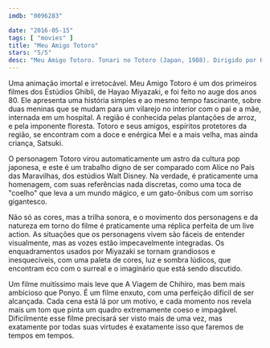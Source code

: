 ```yaml
---
imdb: "0096283"

date: "2016-05-15"
tags: [ "movies" ]
title: "Meu Amigo Totoro"
stars: "5/5"
desc: "Meu Amigo Totoro. Tonari no Totoro (Japan, 1988). Dirigido por Hayao Miyazaki. Escrito por Hayao Miyazaki. Com Chika Sakamoto, Hitoshi Takagi, Noriko Hidaka, Shigesato Itoi, Tanie Kitabayashi, Toshiyuki Amagasa, Naoki Tatsuta, Frank Welker, Lea Salonga."
---
```

Uma animação imortal e irretocável. Meu Amigo Totoro é um dos primeiros filmes dos Estúdios Ghibli, de Hayao Miyazaki, e foi feito no auge dos anos 80. Ele apresenta uma história simples e ao mesmo tempo fascinante, sobre duas meninas que se mudam para um vilarejo no interior com o pai e a mãe, internada em um hospital. A região é conhecida pelas plantações de arroz, e pela imponente floresta. Totoro e seus amigos, espíritos protetores da região, se encontram com a doce e enérgica Mei e a mais velha, mas ainda criança, Satsuki.

O personagem Totoro virou automaticamente um astro da cultura pop japonesa, e este é um trabalho digno de ser comparado com Alice no País das Maravilhas, dos estúdios Walt Disney. Na verdade, é praticamente uma homenagem, com suas referências nada discretas, como uma toca de "coelho" que leva a um mundo mágico, e um gato-ônibus com um sorriso gigantesco.

Não só as cores, mas a trilha sonora, e o movimento dos personagens e da natureza em torno do filme é praticamente uma réplica perfeita de um live action. As situações que os personagens vivem são fáceis de entender visualmente, mas as vozes estão impecavelmente integradas. Os enquadramentos usados por Miyazaki se tornam grandiosos e inesquecíveis, com uma paleta de cores, luz e sombra lúdicos, que encontram eco com o surreal e o imaginário que está sendo discutido.

Um filme muitíssimo mais leve que A Viagem de Chihiro, mas bem mais ambicioso que Ponyo. É um filme enxuto, com uma perfeição difícil de ser alcançada. Cada cena está lá por um motivo, e cada momento nos revela mais um tom que pinta um quadro extremamente coeso e impagável. Dificilmente esse filme precisará ser visto mais de uma vez, mas exatamente por todas suas virtudes é exatamente isso que faremos de tempos em tempos.
